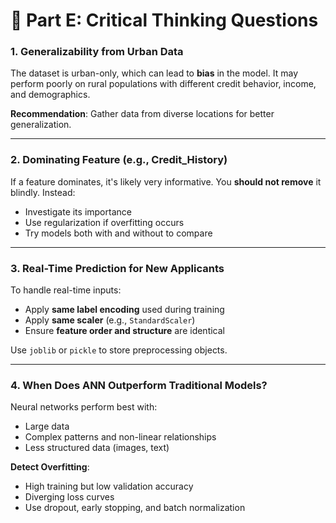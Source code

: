 # 📘 Part E: Critical Thinking Questions

### 1. Generalizability from Urban Data

The dataset is urban-only, which can lead to **bias** in the model. It may perform poorly on rural populations with different credit behavior, income, and demographics.

**Recommendation**: Gather data from diverse locations for better generalization.

---

### 2. Dominating Feature (e.g., Credit_History)

If a feature dominates, it's likely very informative. You **should not remove** it blindly. Instead:

- Investigate its importance
- Use regularization if overfitting occurs
- Try models both with and without to compare

---

### 3. Real-Time Prediction for New Applicants

To handle real-time inputs:

- Apply **same label encoding** used during training
- Apply **same scaler** (e.g., `StandardScaler`)
- Ensure **feature order and structure** are identical

Use `joblib` or `pickle` to store preprocessing objects.

---

### 4. When Does ANN Outperform Traditional Models?

Neural networks perform best with:

- Large data
- Complex patterns and non-linear relationships
- Less structured data (images, text)

**Detect Overfitting**:

- High training but low validation accuracy
- Diverging loss curves
- Use dropout, early stopping, and batch normalization
